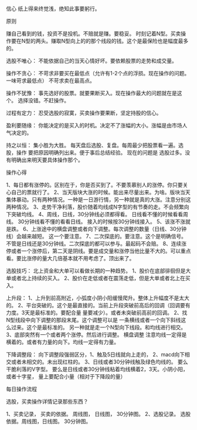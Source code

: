 信心
纸上得来终觉浅，绝知此事要躬行。

原则

赚自己看到的钱，投资不是投机。不赔就是赚。要稳妥。
时刻记着N型。买卖操作要在N型的两头。赚取N型向上的的那个线段的钱。这个是最保险也是幅度最多的。

选股不唯心：
    不能依据自己的当天心情好坏。要依赖股票的走势和成交量。

操作不贪心：
    不苛求非要买在最低点（允许有1-2个点的浮损。现在操作的问题。一味苛求最低点） 不苛求卖在最高点。

操作不犹豫：
    事先选好的股票。就要果断买入。现在操作最大的问题就在是这个。 选择没错。不赶操作。

过程有定力：
    忍受选股的寂寞，买卖操作要果断，坚定持股的信心。

盈利要随缘：
    你能决定的是买入的时机。决定不了涨幅的大小。涨幅是由市场人气决定的。

持之以恒：
    集小胜为大胜。
    每天盘后选股、复盘。每周最少把股票看一遍。选股，操作 要把原因明确列出来。便于事后总结经验。
    现在的问题是 选股过多。没有明确出来明天要具体操作那个。

操作心得

1、每日都有涨停的。区别在于，你是否买到了。不要羡慕别人的涨停。你只要关心自己的票就行了。
2、当天版块大涨的时候。能出来尽量出来。为啥。版块当天集体暴动。只有两种情况。一种是一日游行情，另一种就是真的大涨。注意分别这两种情况。
3、走势干净利落，股价随着均线成N字型的有节奏的走。不会频繁向下突破均线。
4、周线，日线，30分钟线必须都得看。 日线看不懂的时候看看周线。 30分钟线看不懂的看看日线。 接入的时候按30分钟线接入。
5、该涨不涨就是跌。
6、上涨途中的横盘调整或者向下调整。每次调整的数量（日线、30分钟线）会越来越短。 这一个要注意。
7、二次探底的。要注意。这个是明确信号。不管是日线还是30分钟线。二次探底的都可以参与。最起码不会赔。
8、连续涨停或者一个涨停后，第二天是阴线。要是成交量和涨停当他比量不大的。可以重点看。要比涨停的量大几倍基本就不用考虑了。顶出来了。


选股技巧：
北上资金和大单可以看做长期的一种趋势。
    1、股价在底部徘徊但是大单或者北上持续的买入。
    2、股价在走低或者在震荡走低，但是大单或者北上在买入。


上升段：
    1、上升到前高附近，小弧度小阴小阳缓慢爬升。整体上升幅度不是太大的。
    2、平台突破的。这个是最直接的。当前上升段突破前高后的回调（回调要有力度。3天是最标准的。要配合量 量要减少）。或者未突破前高前的回调。
    2、找N型线段中向下调整的那段末尾。这个调整可以是 一条横线或者一个向下斜线这么过来。这个是最标准的。 另一种就是走一个N型向下线段。和均线进行相交。
    3、底部突然有一个或者两个涨停。然后进行调整。 横盘调整 注意均线一定得是横着的。或者有力量的向下。均线一定得有力量。

下降调整段：
    向下调整段强弱区分，1、触及5日线就向上走的， 2、macd向下相交或者未相交的。未出现红柱的。 3、日线或者30分钟线触及绿色均线的。
    要么 干脆利落的V字型。 要么是日线或者30分钟线粘着均线横着2，3天。小阴小阳，或者十字星， 量上要配合小量（相对于下降段的量）


每日操作流程

选股，买卖操作详情记录那些东西？

1、买卖记录， 买卖的依据。 周线图， 日线图， 30分钟图。
2、选股记录。 选股依据。周线图，日线图。 30分钟图。
